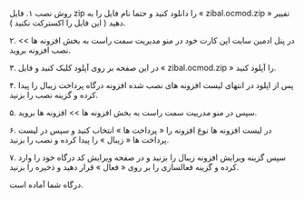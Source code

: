 روش نصب
۱. فایل zip را دانلود کنید و حتما نام فایل را به « zibal.ocmod.zip » تفییر دهید ( این فایل را اکسترکت نکنید ).

۲. در پنل ادمین سایت اپن کارت خود در منو مدیریت سمت راست به بخش افزونه ها >> نصب افزونه بروید.

۳. در این صفحه بر روی آپلود کلیک کنید و فایل « zibal.ocmod.zip » را آپلود کنید.

۴. پس از اپلود در انتهای لیست افزونه های نصب شده افزونه درگاه پرداخت زیبال را پیدا کرده و گزینه نصب را بزنید.

۵. سپس در منو مدرییت سمت راست به بخش افزونه ها >> افزونه ها بروید.

۶. در لیست افزونه ها نوع افزونه را « پرداخت ها » انتخاب کنید و سپس در لیست پرداخت ها « زیبال » را پیدا کرده و نصب را بزنید.

۷. سپس گزینه ویرایش افزونه زیبال را بزنید و در صفحه ویرایش کد درگاه خود را وارد کرده و گزینه فعالسازی را بر روی « فعال » قرار دهید و ذخیره را بزنید.

درگاه شما آماده است.
